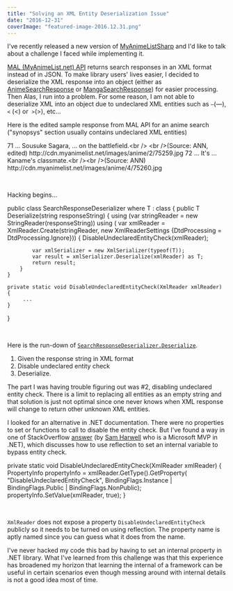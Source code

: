 ```yaml
---
title: "Solving an XML Entity Deserialization Issue"
date: "2016-12-31"
coverImage: "featured-image-2016.12.31.png"
---
```


I've recently released a new version of [MyAnimeListSharp](https://github.com/dance2die/MyAnimeListSharp) and I'd like to talk about a challenge I faced while implementing it.

[MAL (MyAnimeList.net) API](http://myanimelist.net/modules.php?go=api) returns search responses in an XML format instead of in JSON. To make library users' lives easier, I decided to deserialize the XML response into an object (either as [AnimeSearchResponse](https://github.com/dance2die/MyAnimeListSharp/blob/master/Project.MyAnimeList/Project.MyAnimeList/Core/AnimeSearchResponse.cs) or [MangaSearchResponse](https://github.com/dance2die/MyAnimeListSharp/blob/master/Project.MyAnimeList/Project.MyAnimeList/Core/MangaSearchResponse.cs)) for easier processing. Then Alas, I run into a problem. For some reason, I am not able to deserialize XML into an object due to undeclared XML entities such as `—`(&mdash;), `<` (&lt;) or  `>`(&gt;), etc...

Here is the edited sample response from MAL API for an anime search ("synopsys" section usually contains undeclared XML entities)

<?xml version=""1.0"" encoding=""utf-8"" ?>
<anime>
  <entry>
    <id>71</id>
	...
    <synopsis>Sousuke Sagara, ... on the battlefield.&lt;br /&gt; &lt;br /&gt;(Source: ANN, edited)</synopsis>
    <image>http://cdn.myanimelist.net/images/anime/2/75259.jpg</image>
  </entry>
  <entry>
    <id>72</id>
	...
    <synopsis>It's ... Kaname's classmate.&lt;br /&gt;&lt;br /&gt;(Source: ANN)</synopsis>
    <image>http://cdn.myanimelist.net/images/anime/4/75260.jpg</image>
  </entry>
</anime>

 

Hacking begins...

public class SearchResponseDeserializer<T> where T : class
{
	public T Deserialize(string responseString)
	{
		using (var stringReader = new StringReader(responseString))
		using (
			var xmlReader = XmlReader.Create(stringReader,
				new XmlReaderSettings {DtdProcessing = DtdProcessing.Ignore}))
		{
			DisableUndeclaredEntityCheck(xmlReader);

			var xmlSerializer = new XmlSerializer(typeof(T));
			var result = xmlSerializer.Deserialize(xmlReader) as T;
			return result;
		}
	}

	private static void DisableUndeclaredEntityCheck(XmlReader xmlReader)
	{
         ...
	}
}

 

Here is the run-down of [`SearchResponseDeserializer.Deserialize`](https://github.com/dance2die/MyAnimeListSharp/blob/master/Project.MyAnimeList/Project.MyAnimeList/Util/SearchResponseDeserializer.cs).

1. Given the response string in XML format
2. Disable undeclared entity check
3. Deserialize.

The part I was having trouble figuring out was #2, disabling undeclared entity check. There is a limit to replacing all entities as an empty string and that solution is just not optimal since one never knows when XML response will change to return other unknown XML entities.

I looked for an alternative in .NET documentation. There were no properties to set or functions to call to disable the entity check. But I've found a way in one of StackOverflow [answer](http://stackoverflow.com/questions/3504227/prevent-xmltextreader-from-expanding-entities/22787825#22787825) (by [Sam Harwell](http://stackoverflow.com/users/138304/sam-harwell) who is a Microsoft MVP in .NET), which discusses how to use reflection to set an internal variable to bypass entity check.

private static void DisableUndeclaredEntityCheck(XmlReader xmlReader)
{
	PropertyInfo propertyInfo = xmlReader.GetType().GetProperty(
		"DisableUndeclaredEntityCheck", BindingFlags.Instance | BindingFlags.Public | BindingFlags.NonPublic);
	propertyInfo.SetValue(xmlReader, true);
}

 

`XmlReader` does not expose a property `DisableUndeclaredEntityCheck` publicly so it needs to be turned on using reflection. The property name is aptly named since you can guess what it does from the name.

I've never hacked my code this bad by having to set an internal property in .NET library. What I've learned from this challenge was that this experience has broadened my horizon that learning the internal of a framework can be useful in certain scenarios even though messing around with internal details is not a good idea most of time.
